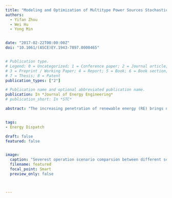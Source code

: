```yaml
---
title: "Modeling and Optimization of Multitype Power Sources Stochastic Unit Commitment Using Interval Number Programming"
authors:
  - Yifan Zhou
  - Wei Hu
  - Yong Min


date: "2017-02-22T00:00:00Z"
doi: "10.1061/(ASCE)EY.1943-7897.0000465"


# Publication type.
# Legend: 0 = Uncategorized; 1 = Conference paper; 2 = Journal article;
# 3 = Preprint / Working Paper; 4 = Report; 5 = Book; 6 = Book section;
# 7 = Thesis; 8 = Patent
publication_types: ["2"]

# Publication name and optional abbreviated publication name.
publication: In *Journal of Energy Engineering*
# publication_short: In *STC*

abstract: "The increasing penetration of renewable energy (RE) brings nonnegligible uncertainties to a power system, which should be carefully considered in the day-ahead scheduling for better RE utilization and higher power supply reliability. However, stochastic unit commitment of multitype power is a challenging problem considering the uncertainties of RE and the complicated characteristics of different power. This paper specifically focuses on the modeling and optimization approach for multitype power sources stochastic unit commitment (MPSSUC) with high penetration of RE and multiple uncertainties using interval number programming (INP). The MPSSUC model is established considering the elaborate characteristics of thermal power, hydropower, wind power and pumped storage power. The uncertainties of wind energy, natural water inflow, and power load are depicted by interval numbers. A novel particle swarm optimization–based bilevel solving approach is proposed for MPSSUC optimization, which preserves the interval properties of INP for better accommodation of uncertainties. Case studies on the IEEE 118-bus system and a realistic power system show that this study can effectively improve the RE accommodation while maintaining operation benefit. Analyses on the uncertainty level influence, trade-off between cost and robustness, and the operation characteristics by water regimens are also presented."


tags:
- Energy Dispatch

draft: false
featured: false


image:
  caption: "Severest operation scenario comparsion between different scheduling methods."
  filename: featured
  focal_point: Smart
  preview_only: false



---
```



